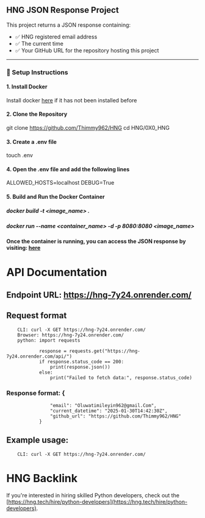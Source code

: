 #

## **HNG JSON Response Project**

This project returns a JSON response containing:
- ✅ HNG registered email address
- ✅ The current time
- ✅ Your GitHub URL for the repository hosting this project

---

### **🚀 Setup Instructions**

#### **1. Install Docker**
Install docker [here](https://www.docker.com/) if it has not been installed before

#### **2. Clone the Repository**
git clone https://github.com/Thimmy962/HNG
cd HNG/0X0_HNG

#### **3. Create a .env file**
touch .env

#### **4. Open the .env file and add the following lines**
ALLOWED_HOSTS=localhost
DEBUG=True

#### **5. Build and Run the Docker Container**
##### docker build -t <image_name> .
##### docker run --name <container_name> -d -p 8080:8080 <image_name>

#### Once the container is running, you can access the JSON response by visiting: [here](http://localhost:8080)


# API Documentation

## Endpoint URL: https://hng-7y24.onrender.com/

##  Request format
        CLI: curl -X GET https://hng-7y24.onrender.com/
        Browser: https://hng-7y24.onrender.com/
        python: import requests

                response = requests.get("https://hng-7y24.onrender.com/api/")
                if response.status_code == 200:
                    print(response.json())
                else:
                    print("Failed to fetch data:", response.status_code)
    
### Response format: {
                    "email": "Oluwatimileyin962@gmail.Com",
                    "current_datetime": "2025-01-30T14:42:30Z",
                    "github_url": "https://github.com/Thimmy962/HNG"
                }
        
## Example usage:
        CLI: curl -X GET https://hng-7y24.onrender.com/


# HNG Backlink
If you're interested in hiring skilled Python developers, check out the [https://hng.tech/hire/python-developers](https://hng.tech/hire/python-developers).
